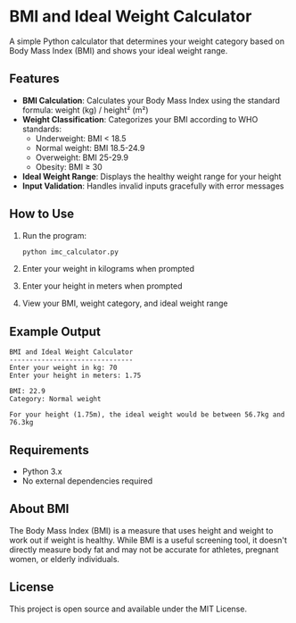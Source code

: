 # BMI and Ideal Weight Calculator

A simple Python calculator that determines your weight category based on Body Mass Index (BMI) and shows your ideal weight range.

## Features

- **BMI Calculation**: Calculates your Body Mass Index using the standard formula: weight (kg) / height² (m²)
- **Weight Classification**: Categorizes your BMI according to WHO standards:
  - Underweight: BMI < 18.5
  - Normal weight: BMI 18.5-24.9
  - Overweight: BMI 25-29.9
  - Obesity: BMI ≥ 30
- **Ideal Weight Range**: Displays the healthy weight range for your height
- **Input Validation**: Handles invalid inputs gracefully with error messages

## How to Use

1. Run the program:
   ```bash
   python imc_calculator.py
   ```

2. Enter your weight in kilograms when prompted
3. Enter your height in meters when prompted
4. View your BMI, weight category, and ideal weight range

## Example Output

```
BMI and Ideal Weight Calculator
-------------------------------
Enter your weight in kg: 70
Enter your height in meters: 1.75

BMI: 22.9
Category: Normal weight

For your height (1.75m), the ideal weight would be between 56.7kg and 76.3kg
```

## Requirements

- Python 3.x
- No external dependencies required

## About BMI

The Body Mass Index (BMI) is a measure that uses height and weight to work out if weight is healthy. While BMI is a useful screening tool, it doesn't directly measure body fat and may not be accurate for athletes, pregnant women, or elderly individuals.

## License

This project is open source and available under the MIT License.